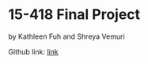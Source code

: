 # 15-418 Final Project
by Kathleen Fuh and Shreya Vemuri

Github link: [link](https://github.com/kfuh1/15418-project.git)
